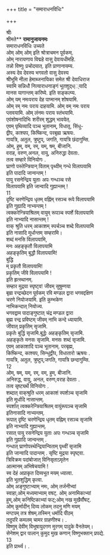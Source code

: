 +++
title = "समाराधनविधिः"

+++

श्रीः  
श्रीमते** **रामानुजायनमः**  
समाराधनविधिः उच्यते  
ओम्‌ ओम्‌ ओम्‌ इति श्रोत्राचमन पूर्वकम्‌.  
ओम्‌ नारायणाय विद्महे वासु देवायधीमहि.  
तन्नो विष्णुः प्रचोदयात्‌. इति प्राणानायम्य.  
अस्य देव देवस्य भगवतो वासु देवस्य  
श्रीभूमि नीला हेमाब्जनायिका समेत श्री देवाधिराज  
स्वामि सन्निधौ नित्याराधनाङ्गं भूतशुद्‌ध््यादि  
मानस यागान्तम्‌ करिष्ये. इति सङ्कल्प्य.  
ओम्‌ यम्‌ नमःपराय देह पाप्मानम्‌ शोषयामि.  
ओम्‌ रम्‌ नमः पराय दाहयामि. ओम्‌ वम्‌ नमः पराय  
प्लावयामि. ओम्‌ लंनमः पराय स्तंभयामि.  
एवंशोषनादिभिः शरीरम्‌ शुद्धम्‌ भावयेत्‌.  
एवम्‌ पृथिव्यादि पञ्च भूतानाम्‌, विधातृ, सिंधु-  
द्वीप, काश्यप, किष्किन्द, परबृह्म ऋषयः.  
गायत्रि, अतुल, त्रुष्टुप्‌, जगति, गायत्रि छंदागुम्सि.  
ओम्‌, हुम्‌, वम्‌, रम्‌, यम्‌, षम्‌, बीजानि.  
वराह, वरुण,अनल, वायु, अनिरुद्धा देवताः.  
तत्व सम्हारे विनियोगः .  
घ्राणो पस्तेन्त्रियान्‌ विताम्‌ पृथ्वीम्‌ गन्धे विलापयामि  
इति पादादि जान्वन्तम्‌ !  
पायु रसनेन्द्रिय युताः अपः गन्धञ्च रसे  
विलापयामि इति जान्वादि गुह्यान्तम्‌ !  
11  
दृष्टि चरणेन्द्रिय धृतम्‌ वह्निंम्‌ रसञ्च रूपे विलापयामि  
इति गुह्यादि नाभ्यन्तम्‌ !  
त्वक्करेन्त्रियाश्रितम्‌ वायुम्‌ रूपञ्च स्पर्शे विलापयामि  
इति नाभ्यादि नासान्तम्‌ !  
वाक्‌ श्रुति धरम्‌ आकाशम्‌ स्पर्चञ्च शब्दे विलापयामि  
इति नासादि मूर्धान्तम्‌ सम्हरामि।  
शब्दं मनसि विलापयामि,  
मनः अहङ्कृतौ विलापयामि  
अहङ्कृतिम्‌ बुद्धौ विलापयामि!  
बुद्धि  
म्‌ प्रकृतौ विलापयामि!  
प्रकृतिम्‌ जीवे विलापयामि !  
इति हृत्स्थानम्‌.  
सम्हार मुद्रया स्पृष्ट्व! जीवम्‌ सुषुम्णया  
बृह्म रन्द्रच्छेदन पूर्वकम्‌ रवि मण्डल द्वारा भगवद्दक्षिण  
चरणे नियोजयामि. इति कुम्भकेण  
नाभिकन्दात्‌ नियोज्य.  
भगवद्वाम पादाङ्गुष्टात्‌ चंद्र मण्डल द्वारा  
बृह्म रन्द्र प्रविष्टम्‌ जीवम्‌ नाभि कन्दे ध्यायामि.  
जीवात्‌ प्रकृतिम्‌ सृजामि.  
प्रकृतेः बुद्धिं सृजामि.बुद्धेः अहङ्कृतिम्‌ सृजामि.  
अहङ्कृतेः मनसः सृजामि. मनसः शब्दं सृजामि.  
एवम्‌ आकाशादि पञ्च भूतानाम्‌. परबृह्म,  
किष्किन्द, काश्यप, सिन्धुद्वीप, विधातारो ऋषयः .  
गायत्रि, अतुल, त्रुष्टुप्‌,जगति, गायत्रि छन्दागुम्सि.  
12  
ओम्‌, षम्‌, यम्‌, रम्‌, वम्‌, हुम्‌, बीजानि.  
अनिरुद्ध, वायु, अनल, वरुण,वराह देवताः .  
तत्व सृष्ट्यर्थे विनियोगः .  
शब्दात्‌ वाक्‌श्रुति धरम्‌ आकाशं स्पर्शञ्च सृजामि  
इति मूर्धादि नासान्तम्‌.  
स्पर्शात्‌ त्वक्करेन्त्रियाश्रितम्‌ वायुंरूपञ्च सृजामि  
इतिनासादि नाभ्यन्तम्‌.  
रूपात्‌ दृष्टि चरणेन्द्रिय धृतम्‌ वह्निम्‌ रसञ्च सृजामि  
इति नाभ्यादि गुह्यान्तम्‌.  
रसात्‌ पायु रसनेन्द्रिय युताः अपः गन्धञ्च सृजामि  
इति गुह्यादि जान्वन्तम्‌ .  
गन्धात्‌ घ्राणोपस्थेन्द्रियान्विताम्‌ पृथ्वीं सृजामि  
इति जान्वादि पादान्तम्‌ . सृष्टि मुद्रया स्पृष्ट्वा.  
त्रिविक्रम पदांबोजात्‌ विनिसृताऽमृतेन  
आत्मानम्‌ अभिषेचयामि !  
स्व देहं अप्राकृत दिव्यभूत मयम्‌ ध्यात्वा.  
इति भूतशुद्धिम्‌ कृत्वा.  
ओम्‌ अङ्गुष्टाभ्याम्‌ नमः, ओम्‌ तर्जनीभ्यां  
स्वाहा,ओम्‌ मध्यमाभ्याम्‌ वषट्‌. ओम्‌ अनामिकाभ्यां  
हुम्‌,ओम्‌ कनिष्टिकाभ्यां फट्‌;ओम्‌ नख मुखैर्वौषट्‌.  
ओम्‌ कूर्मादीन्‌ दिव्य लोकम्‌ तदनु मणि मयम्‌  
मण्टपम्‌ तत्र शेषम्‌.तस्मिन्‌ धर्मादि पीठम्‌  
तदुपरि कमलम्‌ चामर ग्राहणीश्च। .  
विष्णुम्‌ देवीम्‌ विभूषायुदगण मुरगम्‌ पादुके वैनतेयम्‌।  
सेनेशम्‌ द्वार पालान्‌ कुमुद मुख कणान्‌ विष्णुभक्तान्‌ प्रपद्ये.  
13  
इति प्रार्थ्य। .  
